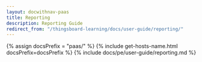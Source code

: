 ```yaml
---
layout: docwithnav-paas
title: Reporting
description: Reporting Guide
redirect_from: "/thingsboard-learning/docs/user-guide/reporting/"
---
```


{% assign docsPrefix = "paas/" %}
{% include get-hosts-name.html docsPrefix=docsPrefix %}
{% include docs/pe/user-guide/reporting.md %}